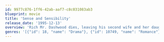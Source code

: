 ```yaml
---
id: 9977c876-1ff6-42ab-aaf7-c8c031083ab3
blueprint: movie
title: 'Sense and Sensibility'
release_date: '1995-12-13'
overview: 'Rich Mr. Dashwood dies, leaving his second wife and her daughters poor by the rules of inheritance. Two daughters are the titular opposites.'
genres: '[{"id": 18, "name": "Drama"}, {"id": 10749, "name": "Romance"}]'
---
```

